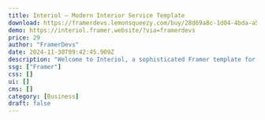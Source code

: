 ```yaml
---
title: Interiol — Modern Interior Service Template
download: https://framerdevs.lemonsqueezy.com/buy/28d69a8c-1d04-4bda-a5dd-e10105423ce2?aff=YGGpO5
demo: https://interiol.framer.website/?via=framerdevs
price: 29
author: "FramerDevs"
date: 2024-11-30T09:42:45.909Z
description: "Welcome to Interiol, a sophisticated Framer template for architecture and interior design websites. Its sleek aesthetic, responsive layout, and interactive features deliver a visually appealing online presence."
ssg: ["Framer"]
css: []
ui: []
cms: []
category: [Business]
draft: false
---
```

